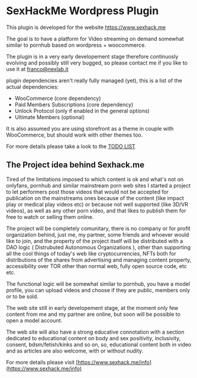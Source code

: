 # SexHackMe Wordpress Plugin

This plugin is developed for the website https://www.sexhack.me

The goal is to have a platform for Video streaming on demand
somewhat similar to pornhub based on wordpress + woocommerce.

The plugin is in a very early developement stage therefore 
continuosly evolving and possibly still very bugged, so 
please contact me if you like to use it at franco@nexlab.it

plugin dependencies aren't really fully managed (yet), 
this is a list of the actual dependencies:

 * WooCommerce (core dependency)
 * Paid Members Subscriptions (core dependency)
 * Unlock Protocol (only if enabled in the general options)
 * Ultimate Members (optional)

 It is also assumed you are using storefront as a theme in couple with 
 WooCommerce, but should work with other themes too.

 For more details please take a look to the [TODO LIST](https://git.nexlab.net/SexHackMe/sexhackme/blob/master/TODO.txt)


## The Project idea behind Sexhack.me

 Tired of the limitations imposed to which content is ok and what's not on 
 onlyfans, pornhub and similar mainstream porn web sites I started a project 
 to let performers post those videos that would not be accepted for
 publication on the mainstreams ones because of the content 
 (like impact play or medical play videos etc) 
 or because not well supported (like 3D/VR videos), 
 as well as any other porn video, and that likes to publish 
 them for free to watch or selling them online.
 
 The project will be completely comunitary, 
 there is no company or for profit organization behind, 
 just me, my partner, some friends and whoever would like to join, 
 and the property of the project itself will be distributed 
 with a DAO logic ( Distrubuted Autonomous Organizations ), 
 other than supporting all the cool things of today's web 
 like cryptocurrencies, NFTs both for distributions 
 of the shares from advertising and managing 
 content property, accessibility over TOR other than normal web, 
 fully open source code, etc etc.
 
 The functional logic will be somewhat similar to pornhub, 
 you have a model profile, you can upload videos and 
 choose if they are public, members only or to be sold.

 The web site still in early developement stage, 
 at the moment only few content from me and my partner 
 are online, but soon will be possible to open a model account.

 The web site will also have a strong educative connotation 
 with a section dedicated to educational content 
 on body and sex positivity, inclusivity, consent, 
 bdsm/fetish/kinks and so on, so, educational content 
 both in video and as articles are also welcome, 
 with or without nudity.

 For more details please visit [https://www.sexhack.me/info](https://www.sexhack.me/info)
